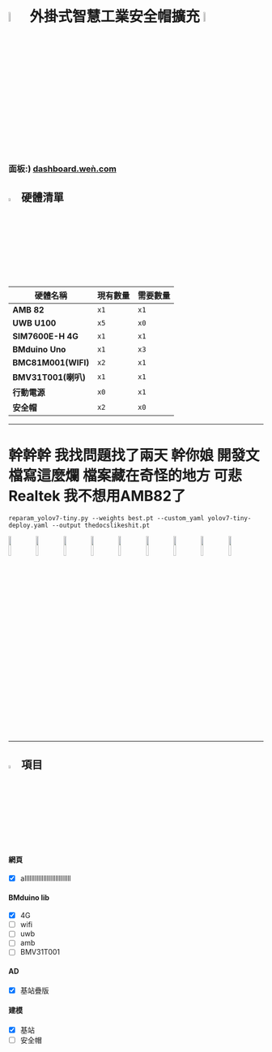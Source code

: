 # <img src="https://media.discordapp.net/stickers/867827427501408266.png" width="7%" alt="goose"> 外掛式智慧工業安全帽擴充 <img src="https://media.discordapp.net/stickers/867827427501408266.png" width="7%" alt="goose">  
### 面板:) [dashboard.weǹ.com](https://dashboard.xn--we-n6a.com/)
## <img src="https://cdn.discordapp.com/emojis/1249403201560645714" width="4%" alt="cat"> 硬體清單
| 硬體名稱            | 現有數量 | 需要數量 |
| ------------------- | -------- | -------- |
| **AMB 82**          | `x1`     | `x1`     |
| **UWB U100**        | `x5`     | `x0`     |
| **SIM7600E-H 4G**   | `x1`     | `x1`     |
| **BMduino Uno**     | `x1`     | `x3`     |
| **BMC81M001(WIFI)** | `x2`     | `x1`     |
| **BMV31T001(喇叭)** | `x1`     | `x1`     |
| **行動電源**        | `x0`     | `x1`     |
| **安全帽**          | `x2`     | `x0`     |


---
# 幹幹幹 我找問題找了兩天 幹你娘 開發文檔寫這麼爛 檔案藏在奇怪的地方 可悲Realtek 我不想用AMB82了
`
reparam_yolov7-tiny.py --weights best.pt --custom_yaml yolov7-tiny-deploy.yaml --output thedocslikeshit.pt
`

<span style="white-space: nowrap">
    <img src="https://cdn.discordapp.com/emojis/1249403201560645714" width="10%" alt="cat">
    <img src="https://cdn.discordapp.com/emojis/1249403201560645714" width="10%" alt="cat">
    <img src="https://cdn.discordapp.com/emojis/1249403201560645714" width="10%" alt="cat">
    <img src="https://cdn.discordapp.com/emojis/1249403201560645714" width="10%" alt="cat">
    <img src="https://cdn.discordapp.com/emojis/1249403201560645714" width="10%" alt="cat">
    <img src="https://cdn.discordapp.com/emojis/1249403201560645714" width="10%" alt="cat">
    <img src="https://cdn.discordapp.com/emojis/1249403201560645714" width="10%" alt="cat">
    <img src="https://cdn.discordapp.com/emojis/1249403201560645714" width="10%" alt="cat">
    <img src="https://cdn.discordapp.com/emojis/1249403201560645714" width="10%" alt="cat">
</span>

---

## <img src="https://cdn3.emoji.gg/emojis/48188-cat-cips.gif" width="4%" alt="cat"> 項目
#### 網頁
- [x] alllllllllllllllllllllllllll


#### BMduino lib
- [x] 4G
- [ ] wifi
- [ ] uwb
- [ ] amb
- [ ] BMV31T001

#### AD
- [x] 基站疊版

#### 建模
- [x] 基站
- [ ] 安全帽
